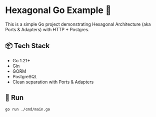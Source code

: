 # Hexagonal Go Example 🧱

This is a simple Go project demonstrating Hexagonal Architecture (aka Ports & Adapters) with HTTP + Postgres.

## 📦 Tech Stack
- Go 1.21+
- Gin
- GORM
- PostgreSQL
- Clean separation with Ports & Adapters

## 🚀 Run
```bash
go run ./cmd/main.go
